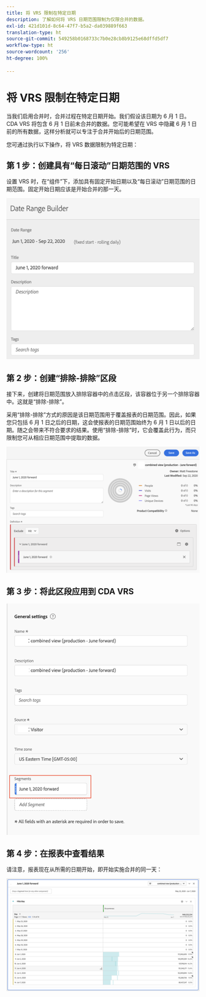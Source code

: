 ```yaml
---
title: 将 VRS 限制在特定日期
description: 了解如何将 VRS 日期范围限制为仅限合并的数据。
exl-id: 421d101d-8c64-47f7-b5a2-da039889f663
translation-type: ht
source-git-commit: 549258b0168733c7b0e28cb8b9125e68dffd5df7
workflow-type: ht
source-wordcount: '256'
ht-degree: 100%

---
```


# 将 VRS 限制在特定日期

当我们启用合并时，合并过程在特定日期开始。我们假设该日期为 6 月 1 日。CDA VRS 将包含 6 月 1 日前未合并的数据。您可能希望在 VRS 中隐藏 6 月 1 日前的所有数据，这样分析就可以专注于合并开始后的日期范围。

您可通过执行以下操作，将 VRS 数据限制为特定日期：

## 第 1 步：创建具有“每日滚动”日期范围的 VRS

设置 VRS 时，在“组件”下，添加具有固定开始日期以及“每日滚动”日期范围的日期范围。固定开始日期应该是开始合并的那一天。

![](assets/rolling-daily.png)

## 第 2 步：创建“排除-排除”区段

接下来，创建将日期范围放入排除容器中的点击区段，该容器位于另一个排除容器中。这就是“排除-排除”。

采用“排除-排除”方式的原因是该日期范围用于覆盖报表的日期范围。因此，如果您只包括 6 月 1 日之后的日期，这会使报表的日期范围始终为 6 月 1 日以后的日期。随之会带来不符合要求的结果。使用“排除-排除”时，它会覆盖此行为，而只限制您可从相应日期范围中提取的数据。

![](assets/exclude-exclude.png)

## 第 3 步：将此区段应用到 CDA VRS

![](assets/apply-segment.png)

## 第 4 步：在报表中查看结果

请注意，报表现在从所需的日期开始，即开始实施合并的同一天：

![](assets/report-limited-dates.png)
